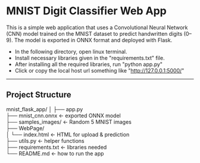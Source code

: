 # MNIST Digit Classifier Web App

This is a simple web application that uses a Convolutional Neural Network (CNN) model trained on the MNIST dataset to predict handwritten digits (0–9). The model is exported in ONNX format and deployed with Flask.

- In the following directory, open linux terminal.
- Install necessary libraries given in the "requirements.txt" file.
- After installing all the required libraries, run "python app.py"
- Click or copy the local host url something like "http://127.0.0.1:5000/"

---

## Project Structure

mnist_flask_app/
│
├── app.py  
├── mnist_cnn.onnx               ← exported ONNX model  
├── samples_images/              ← Random 5 MNIST images  
├── WebPage/  
│   └── index.html               ← HTML for upload & prediction  
├── utils.py                     ← helper functions  
├── requirements.txt             ← libraries needed  
└── README.md                    ← how to run the app  
